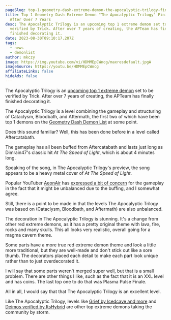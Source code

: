 ```yaml
---
pageSlug: top-1-geometry-dash-extreme-demon-the-apocalyptic-trilogy-finished-after-over-7-years
title: Top 1 Geometry Dash Extreme Demon "The Apocalyptic Trilogy" Finished
  After Over 7 Years
desc: The Apocalyptic Trilogy is an upcoming top 1 extreme demon set to be
  verified by Trick. After over 7 years of creating, the APTeam has finally
  finished decorating it.
date: 2023-08-30T09:10:17.207Z
tags:
  - news
  - demonlist
author: mkczy
image: https://img.youtube.com/vi/HDMMEpCWncg/maxresdefault.jpgA
imageSource: https://youtu.be/HDMMEpCWncg
affiliateLinks: false
hideAds: false
---
```

The Apocalyptic Trilogy is an [upcoming top 1 extreme demon](/posts/geometry-dash-top-1-extreme-demon-tidal-wave-critiqued-as-controversial-but-original/) set to be verified by Trick. After over 7 years of creating, the APTeam has finally finished decorating it.

The Apocalyptic Trilogy is a level combining the gameplay and structuring of Cataclysm, Bloodbath, and Aftermath, the first two of which have been top 1 demons on the [Geometry Dash Demon List](/posts/geometry-dash-demon-list-where-to-find-the-hardest-demons/) at some point.

Does this sound familiar? Well, this has been done before in a level called Aftercatabath.

The gameplay has all been buffed from Aftercatabath and lasts just long as Dimrain47's classic hit *At The Speed of Light*, which is about 4 minutes long.

Speaking of the song, in The Apocalyptic Trilogy's preview, the song appears to be a heavy metal cover of *At The Speed of Light*.

Popular YouTuber [AeonAir](https://youtu.be/q20g_Wb3zEM?si=16jiMX_-XAX_P2BM) has [expressed a bit of concern](/posts/geometry-dash-top-1-extreme-demon-tidal-wave-critiqued-as-controversial-but-original/) for the gameplay in the fact that it might be unbalanced due to the buffing, and I somewhat agree.

Still, there is a point to be made in that the levels The Apocalyptic Trilogy was based on (Cataclysm, Bloodbath, and Aftermath) are also unbalanced.

The decoration in The Apocalyptic Trilogy is stunning. It's a change from other red extreme demons, as it has a pretty original theme with lava, fire, rocks and many skulls. This all looks very realistic, overall going for a magma cavern theme.

Some parts have a more true red extreme demon theme and look a little more traditional, but they are well-made and don't stick out like a sore thumb. The decorators placed each detail to make each part look unique rather than to just overdecorated it.

I will say that some parts weren't merged super well, but that is a small problem. There are other things I like, such as the fact that it is an XXL level and has coins. The last top one to do that was Plasma Pulse Finale.

All in all, I would say that that The Apocalyptic Trilogy is an excellent level.

Like The Apocalyptic Trilogy, levels like [Grief by Icedcave and more](/posts/geometry-dash-slaughterhouse-sequel-grief-verified-and-set-to-be-verified-by-doggie/) and [Deimos verified by ItsHybrid](/posts/geometry-dash-top-10-extreme-demon-deimos-verified-by-doggie/) are other top extreme demons taking the community by storm.